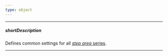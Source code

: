 ```yaml
---
type: object
---
```

---
##### shortDescription
Defines common settings for all [*step area* series](/api-reference/20%20Data%20Visualization%20Widgets/10%20dxChart/5%20Series%20Types/StepAreaSeries '/Documentation/ApiReference/Data_Visualization_Widgets/dxChart/Series_Types/StepAreaSeries/').

---
